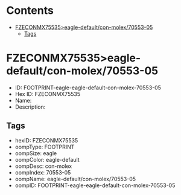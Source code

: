 



Contents
========

* [FZECONMX75535>eagle-default/con-molex/70553-05](#fzeconmx75535eagle-defaultcon-molex70553-05)
	* [Tags](#tags)

# FZECONMX75535>eagle-default/con-molex/70553-05

- ID: FOOTPRINT-eagle-eagle-default-con-molex-70553-05
- Hex ID: FZECONMX75535
- Name: 
- Description: 

## Tags

- hexID: FZECONMX75535
- oompType: FOOTPRINT
- oompSize: eagle
- oompColor: eagle-default
- oompDesc: con-molex
- oompIndex: 70553-05
- oompName: eagle-default/con-molex/70553-05
- oompID: FOOTPRINT-eagle-eagle-default-con-molex-70553-05
